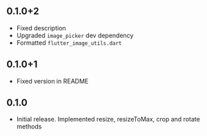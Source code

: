 ## 0.1.0+2

* Fixed description
* Upgraded `image_picker` dev dependency
* Formatted `flutter_image_utils.dart`

## 0.1.0+1

* Fixed version in README

## 0.1.0

* Initial release. Implemented resize, resizeToMax, crop and rotate methods

